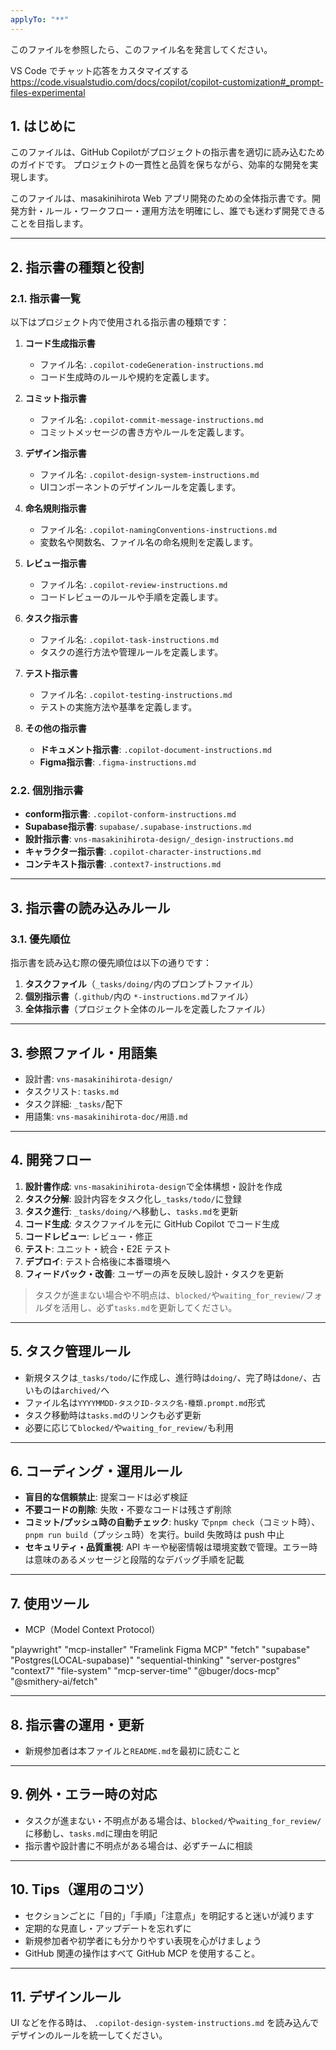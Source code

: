 ```yaml
---
applyTo: "**"
---
```


このファイルを参照したら、このファイル名を発言してください。

VS Code でチャット応答をカスタマイズする
https://code.visualstudio.com/docs/copilot/copilot-customization#_prompt-files-experimental

## 1. はじめに
このファイルは、GitHub Copilotがプロジェクトの指示書を適切に読み込むためのガイドです。
プロジェクトの一貫性と品質を保ちながら、効率的な開発を実現します。

このファイルは、masakinihirota Web アプリ開発のための全体指示書です。開発方針・ルール・ワークフロー・運用方法を明確にし、誰でも迷わず開発できることを目指します。

---

## 2. 指示書の種類と役割

### 2.1. 指示書一覧
以下はプロジェクト内で使用される指示書の種類です：

1. **コード生成指示書**
   - ファイル名: `.copilot-codeGeneration-instructions.md`
   - コード生成時のルールや規約を定義します。

2. **コミット指示書**
   - ファイル名: `.copilot-commit-message-instructions.md`
   - コミットメッセージの書き方やルールを定義します。

3. **デザイン指示書**
   - ファイル名: `.copilot-design-system-instructions.md`
   - UIコンポーネントのデザインルールを定義します。

4. **命名規則指示書**
   - ファイル名: `.copilot-namingConventions-instructions.md`
   - 変数名や関数名、ファイル名の命名規則を定義します。

5. **レビュー指示書**
   - ファイル名: `.copilot-review-instructions.md`
   - コードレビューのルールや手順を定義します。

6. **タスク指示書**
   - ファイル名: `.copilot-task-instructions.md`
   - タスクの進行方法や管理ルールを定義します。

7. **テスト指示書**
   - ファイル名: `.copilot-testing-instructions.md`
   - テストの実施方法や基準を定義します。

8. **その他の指示書**
   - **ドキュメント指示書**: `.copilot-document-instructions.md`
   - **Figma指示書**: `.figma-instructions.md`

### 2.2. 個別指示書
- **conform指示書**: `.copilot-conform-instructions.md`
- **Supabase指示書**: `supabase/.supabase-instructions.md`
- **設計指示書**: `vns-masakinihirota-design/_design-instructions.md`
- **キャラクター指示書**: `.copilot-character-instructions.md`
- **コンテキスト指示書**: `.context7-instructions.md`

---

## 3. 指示書の読み込みルール

### 3.1. 優先順位
指示書を読み込む際の優先順位は以下の通りです：
1. **タスクファイル**（`_tasks/doing/`内のプロンプトファイル）
2. **個別指示書**（`.github/`内の `*-instructions.md`ファイル）
3. **全体指示書**（プロジェクト全体のルールを定義したファイル）

---

## 3. 参照ファイル・用語集

- 設計書: `vns-masakinihirota-design/`
- タスクリスト: `tasks.md`
- タスク詳細: `_tasks/`配下
- 用語集: `vns-masakinihirota-doc/用語.md`

---

## 4. 開発フロー

1. **設計書作成**: `vns-masakinihirota-design`で全体構想・設計を作成
2. **タスク分解**: 設計内容をタスク化し`_tasks/todo/`に登録
3. **タスク進行**: `_tasks/doing/`へ移動し、`tasks.md`を更新
4. **コード生成**: タスクファイルを元に GitHub Copilot でコード生成
5. **コードレビュー**: レビュー・修正
6. **テスト**: ユニット・統合・E2E テスト
7. **デプロイ**: テスト合格後に本番環境へ
8. **フィードバック・改善**: ユーザーの声を反映し設計・タスクを更新

> タスクが進まない場合や不明点は、`blocked/`や`waiting_for_review/`フォルダを活用し、必ず`tasks.md`を更新してください。

---

## 5. タスク管理ルール

- 新規タスクは`_tasks/todo/`に作成し、進行時は`doing/`、完了時は`done/`、古いものは`archived/`へ
- ファイル名は`YYYYMMDD-タスクID-タスク名-種類.prompt.md`形式
- タスク移動時は`tasks.md`のリンクも必ず更新
- 必要に応じて`blocked/`や`waiting_for_review/`も利用

---

## 6. コーディング・運用ルール

- **盲目的な信頼禁止**: 提案コードは必ず検証
- **不要コードの削除**: 失敗・不要なコードは残さず削除
- **コミット/プッシュ時の自動チェック**: husky で`pnpm check`（コミット時）、`pnpm run build`（プッシュ時）を実行。build 失敗時は push 中止
- **セキュリティ・品質重視**: API キーや秘密情報は環境変数で管理。エラー時は意味のあるメッセージと段階的なデバッグ手順を記載

---

## 7. 使用ツール

- MCP（Model Context Protocol）

"playwright"
"mcp-installer"
"Framelink Figma MCP"
"fetch"
"supabase"
"Postgres(LOCAL-supabase)"
"sequential-thinking"
"server-postgres"
"context7"
"file-system"
"mcp-server-time"
"@buger/docs-mcp"
"@smithery-ai/fetch"

---

## 8. 指示書の運用・更新

- 新規参加者は本ファイルと`README.md`を最初に読むこと

---

## 9. 例外・エラー時の対応

- タスクが進まない・不明点がある場合は、`blocked/`や`waiting_for_review/`に移動し、`tasks.md`に理由を明記
- 指示書や設計書に不明点がある場合は、必ずチームに相談

---

## 10. Tips（運用のコツ）

- セクションごとに「目的」「手順」「注意点」を明記すると迷いが減ります
- 定期的な見直し・アップデートを忘れずに
- 新規参加者や初学者にも分かりやすい表現を心がけましょう
- GitHub 関連の操作はすべて GitHub MCP を使用すること。

---

## 11. デザインルール

UI などを作る時は、
`.copilot-design-system-instructions.md`
を読み込んでデザインのルールを統一してください。
